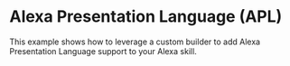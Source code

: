 # Alexa Presentation Language (APL)

This example shows how to leverage a custom builder to add Alexa Presentation Language support to your Alexa skill.
